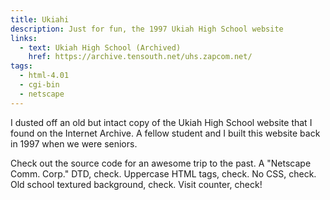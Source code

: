 ```yaml
---
title: Ukiahi
description: Just for fun, the 1997 Ukiah High School website
links:
  - text: Ukiah High School (Archived)
    href: https://archive.tensouth.net/uhs.zapcom.net/
tags:
  - html-4.01
  - cgi-bin
  - netscape
---
```


I dusted off an old but intact copy of the Ukiah High School website that I found on the Internet Archive. A fellow student and I built this website back in 1997 when we were seniors.

Check out the source code for an awesome trip to the past. A "Netscape Comm. Corp." DTD, check. Uppercase HTML tags, check. No CSS, check. Old school textured background, check. Visit counter, check!
